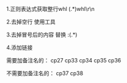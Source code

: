 1.正则表达式获取整行whl
(.*)whl\r\n

2.去掉空行
使用工具

3.去掉冒号后的内容
替换   :(.*)


4.添加链接

需要加备注名的：
cp27
cp33
cp34
cp35 
cp36  

不需要加备注名的：
cp37 
cp38 